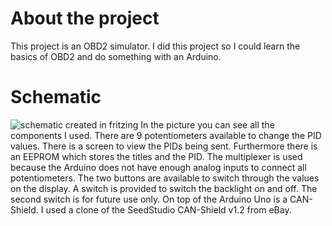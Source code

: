 # About the project
This project is an OBD2 simulator. I did this project so I could learn the basics of OBD2 and do something with an Arduino.

# Schematic
![schematic created in fritzing](https://raw.githubusercontent.com/fabiankuffer/arduino-obd2-sim-code/master/images/schematic.png)
In the picture you can see all the components I used. There are 9 potentiometers available to change the PID values. There is a screen to view the PIDs being sent. Furthermore there is an EEPROM which stores the titles and the PID. The multiplexer is used because the Arduino does not have enough analog inputs to connect all potentiometers. The two buttons are available to switch through the values on the display. A switch is provided to switch the backlight on and off. The second switch is for future use only. On top of the Arduino Uno is a CAN-Shield. I used a clone of the SeedStudio CAN-Shield v1.2 from eBay.
